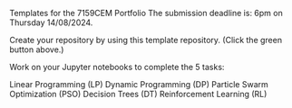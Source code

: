 Templates for the 7159CEM Portfolio
The submission deadline is: 6pm on Thursday 14/08/2024.

Create your repository by using this template repository. (Click the green button above.)

Work on your Jupyter notebooks to complete the 5 tasks:

Linear Programming (LP)
Dynamic Programming (DP)
Particle Swarm Optimization (PSO)
Decision Trees (DT)
Reinforcement Learning (RL)
